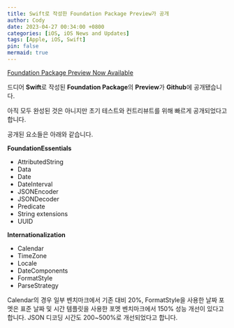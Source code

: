 ```yaml
---
title: Swift로 작성한 Foundation Package Preview가 공개
author: Cody
date: 2023-04-27 00:34:00 +0800
categories: [iOS, iOS News and Updates]
tags: [Apple, iOS, Swift]
pin: false
mermaid: true
---
```


[Foundation Package Preview Now Available](https://www.swift.org/blog/foundation-preview-now-available/)

드디어 **Swift**로 작성된 **Foundation Package**의 **Preview**가 **Github**에 공개됐습니다.

아직 모두 완성된 것은 아니지만 초기 테스트와 컨트리뷰트를 위해 빠르게 공개되었다고 합니다.

공개된 요소들은 아래와 같습니다.

**FoundationEssentials**

- AttributedString
- Data
- Date
- DateInterval
- JSONEncoder
- JSONDecoder
- Predicate
- String extensions
- UUID

**Internationalization**

- Calendar
- TimeZone
- Locale
- DateComponents
- FormatStyle
- ParseStrategy

Calendar의 경우 일부 벤치마크에서 기존 대비 20%, FormatStyle을 사용한 날짜 포멧은 표준 날짜 및 시간 템플릿을 사용한 포멧 벤치마크에서 150% 성능 개선이 있다고 합니다. JSON 디코딩 시간도 200~500%로 개선되었다고 합니다.
